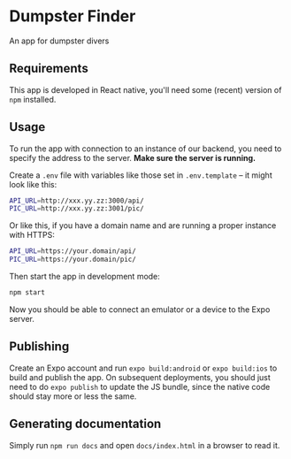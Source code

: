 # Dumpster Finder

An app for dumpster divers

## Requirements

This app is developed in React native, you'll need some (recent) version of `npm` installed.

## Usage

To run the app with connection to an instance of our backend,
you need to specify the address to the server.
**Make sure the server is running.**

Create a `.env` file with variables like those set in `.env.template` – it might look like this:

```sh
API_URL=http://xxx.yy.zz:3000/api/
PIC_URL=http://xxx.yy.zz:3001/pic/
```

Or like this, if you have a domain name and are running a proper instance with HTTPS:

```sh
API_URL=https://your.domain/api/
PIC_URL=https://your.domain/pic/
```

Then start the app in development mode:

```sh
npm start
```

Now you should be able to connect an emulator or a device to the Expo server.

## Publishing

Create an Expo account and run `expo build:android` or `expo build:ios` to build and publish the app.
On subsequent deployments, you should just need to do `expo publish` to update the JS bundle,
since the native code should stay more or less the same.

## Generating documentation

Simply run `npm run docs` and open `docs/index.html` in a browser to read it.
